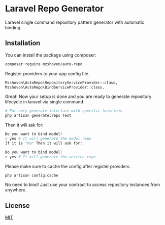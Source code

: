 
# Laravel Repo Generator

Laravel single command repository pattern generator with automatic binding.

## Installation

You can install the package using composer:
```bash
composer require mzshovon/auto-repo
```

Register providers to your app config file.
```bash
Mzshovon\AutoRepo\RepositoryServiceProvider::class,
Mzshovon\AutoRepo\BindServiceProvider::class,
``` 
Great! Now your setup is done and you are ready to generate repository lifecycle in laravel via single command.
```bash
# For only generate interface with specific functions
php artisan generate:repo Test
``` 
Then it will ask for:
```bash
Do you want to bind model?
> yes # It will generate the model repo
If it is "no" Then it will ask for:

Do you want to bind model?
> yes # It will generate the service repo
```
Please make sure to cache the config after register providers.
```bash
php artisan config:cache
``` 

No need to bind! Just use your contract to access repository instances from anywhere.

## License

[MIT](https://choosealicense.com/licenses/mit/)
